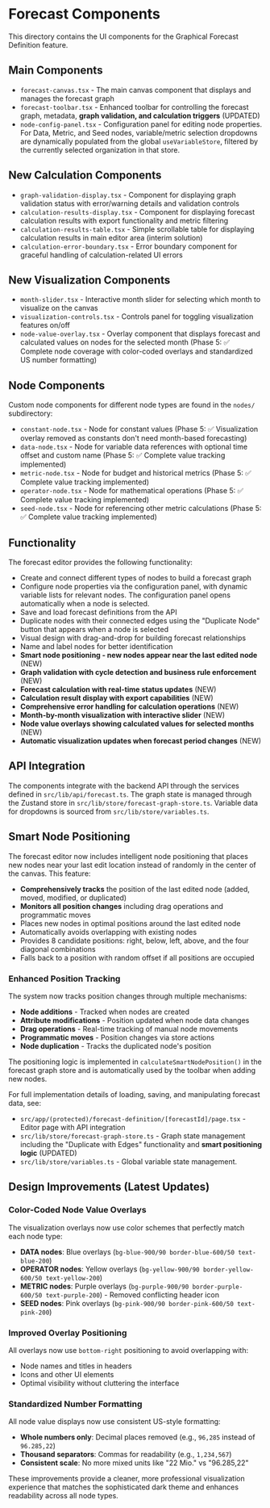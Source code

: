 # Forecast Components

This directory contains the UI components for the Graphical Forecast Definition feature.

## Main Components

- `forecast-canvas.tsx` - The main canvas component that displays and manages the forecast graph
- `forecast-toolbar.tsx` - Enhanced toolbar for controlling the forecast graph, metadata, **graph validation, and calculation triggers** (UPDATED)
- `node-config-panel.tsx` - Configuration panel for editing node properties. For Data, Metric, and Seed nodes, variable/metric selection dropdowns are dynamically populated from the global `useVariableStore`, filtered by the currently selected organization in that store.

## New Calculation Components

- `graph-validation-display.tsx` - Component for displaying graph validation status with error/warning details and validation controls
- `calculation-results-display.tsx` - Component for displaying forecast calculation results with export functionality and metric filtering
- `calculation-results-table.tsx` - Simple scrollable table for displaying calculation results in main editor area (interim solution)
- `calculation-error-boundary.tsx` - Error boundary component for graceful handling of calculation-related UI errors

## New Visualization Components

- `month-slider.tsx` - Interactive month slider for selecting which month to visualize on the canvas
- `visualization-controls.tsx` - Controls panel for toggling visualization features on/off  
- `node-value-overlay.tsx` - Overlay component that displays forecast and calculated values on nodes for the selected month (Phase 5: ✅ Complete node coverage with color-coded overlays and standardized US number formatting)

## Node Components

Custom node components for different node types are found in the `nodes/` subdirectory:

- `constant-node.tsx` - Node for constant values (Phase 5: ✅ Visualization overlay removed as constants don't need month-based forecasting)
- `data-node.tsx` - Node for variable data references with optional time offset and custom name (Phase 5: ✅ Complete value tracking implemented)
- `metric-node.tsx` - Node for budget and historical metrics (Phase 5: ✅ Complete value tracking implemented)
- `operator-node.tsx` - Node for mathematical operations (Phase 5: ✅ Complete value tracking implemented)
- `seed-node.tsx` - Node for referencing other metric calculations (Phase 5: ✅ Complete value tracking implemented)

## Functionality

The forecast editor provides the following functionality:

- Create and connect different types of nodes to build a forecast graph
- Configure node properties via the configuration panel, with dynamic variable lists for relevant nodes. The configuration panel opens automatically when a node is selected.
- Save and load forecast definitions from the API
- Duplicate nodes with their connected edges using the "Duplicate Node" button that appears when a node is selected
- Visual design with drag-and-drop for building forecast relationships
- Name and label nodes for better identification
- **Smart node positioning - new nodes appear near the last edited node** (NEW)
- **Graph validation with cycle detection and business rule enforcement** (NEW)
- **Forecast calculation with real-time status updates** (NEW)
- **Calculation result display with export capabilities** (NEW)
- **Comprehensive error handling for calculation operations** (NEW)
- **Month-by-month visualization with interactive slider** (NEW)
- **Node value overlays showing calculated values for selected months** (NEW)
- **Automatic visualization updates when forecast period changes** (NEW)

## API Integration

The components integrate with the backend API through the services defined in `src/lib/api/forecast.ts`. The graph state is managed through the Zustand store in `src/lib/store/forecast-graph-store.ts`. Variable data for dropdowns is sourced from `src/lib/store/variables.ts`.

## Smart Node Positioning

The forecast editor now includes intelligent node positioning that places new nodes near your last edit location instead of randomly in the center of the canvas. This feature:

- **Comprehensively tracks** the position of the last edited node (added, moved, modified, or duplicated)
- **Monitors all position changes** including drag operations and programmatic moves
- Places new nodes in optimal positions around the last edited node
- Automatically avoids overlapping with existing nodes
- Provides 8 candidate positions: right, below, left, above, and the four diagonal combinations
- Falls back to a position with random offset if all positions are occupied

### Enhanced Position Tracking

The system now tracks position changes through multiple mechanisms:
- **Node additions** - Tracked when nodes are created
- **Attribute modifications** - Position updated when node data changes
- **Drag operations** - Real-time tracking of manual node movements
- **Programmatic moves** - Position changes via store actions
- **Node duplication** - Tracks the duplicated node's position

The positioning logic is implemented in `calculateSmartNodePosition()` in the forecast graph store and is automatically used by the toolbar when adding new nodes.

For full implementation details of loading, saving, and manipulating forecast data, see:

- `src/app/(protected)/forecast-definition/[forecastId]/page.tsx` - Editor page with API integration
- `src/lib/store/forecast-graph-store.ts` - Graph state management including the "Duplicate with Edges" functionality and **smart positioning logic** (UPDATED)
- `src/lib/store/variables.ts` - Global variable state management.

## Design Improvements (Latest Updates)

### Color-Coded Node Value Overlays
The visualization overlays now use color schemes that perfectly match each node type:
- **DATA nodes**: Blue overlays (`bg-blue-900/90 border-blue-600/50 text-blue-200`)
- **OPERATOR nodes**: Yellow overlays (`bg-yellow-900/90 border-yellow-600/50 text-yellow-200`)
- **METRIC nodes**: Purple overlays (`bg-purple-900/90 border-purple-600/50 text-purple-200`) - Removed conflicting header icon
- **SEED nodes**: Pink overlays (`bg-pink-900/90 border-pink-600/50 text-pink-200`)

### Improved Overlay Positioning  
All overlays now use `bottom-right` positioning to avoid overlapping with:
- Node names and titles in headers
- Icons and other UI elements
- Optimal visibility without cluttering the interface

### Standardized Number Formatting
All node value displays now use consistent US-style formatting:
- **Whole numbers only**: Decimal places removed (e.g., `96,285` instead of `96.285,22`)
- **Thousand separators**: Commas for readability (e.g., `1,234,567`)
- **Consistent scale**: No more mixed units like "22 Mio." vs "96.285,22"

These improvements provide a cleaner, more professional visualization experience that matches the sophisticated dark theme and enhances readability across all node types. 